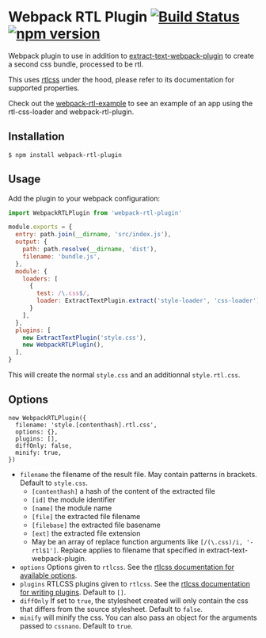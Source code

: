 # Webpack RTL Plugin [![Build Status](https://img.shields.io/travis/romainberger/webpack-rtl-plugin/master.svg?style=flat-square)](https://travis-ci.org/romainberger/webpack-rtl-plugin) [![npm version](https://img.shields.io/npm/v/webpack-rtl-plugin.svg?style=flat-square)](https://www.npmjs.com/package/webpack-rtl-plugin)

Webpack plugin to use in addition to [extract-text-webpack-plugin](https://github.com/webpack/extract-text-webpack-plugin) to create a second css bundle, processed to be rtl.

This uses [rtlcss](https://github.com/MohammadYounes/rtlcss) under the hood, please refer to its documentation for supported properties.

Check out the [webpack-rtl-example](https://github.com/romainberger/webpack-rtl-example) to see an example of an app using the rtl-css-loader and webpack-rtl-plugin.

## Installation

```shell
$ npm install webpack-rtl-plugin
```

## Usage

Add the plugin to your webpack configuration:

```js
import WebpackRTLPlugin from 'webpack-rtl-plugin'

module.exports = {
  entry: path.join(__dirname, 'src/index.js'),
  output: {
    path: path.resolve(__dirname, 'dist'),
    filename: 'bundle.js',
  },
  module: {
    loaders: [
      {
        test: /\.css$/,
        loader: ExtractTextPlugin.extract('style-loader', 'css-loader'),
      }
    ],
  },
  plugins: [
    new ExtractTextPlugin('style.css'),
    new WebpackRTLPlugin(),
  ],
}
```

This will create the normal `style.css` and an additionnal `style.rtl.css`.

## Options

```
new WebpackRTLPlugin({
  filename: 'style.[contenthash].rtl.css',
  options: {},
  plugins: [],
  diffOnly: false,
  minify: true,
})
```

* `filename` the filename of the result file. May contain patterns in brackets. Default to `style.css`.
  * `[contenthash]` a hash of the content of the extracted file
  * `[id]` the module identifier
  * `[name]` the module name
  * `[file]` the extracted file filename 
  * `[filebase]` the extracted file basename
  * `[ext]` the extracted file extension
  * May be an array of replace function arguments like `[/(\.css)/i, '-rtl$1']`.
    Replace applies to filename that specified in extract-text-webpack-plugin.
* `options` Options given to `rtlcss`. See the [rtlcss documentation for available options](http://rtlcss.com/learn/usage-guide/options/).
* `plugins` RTLCSS plugins given to `rtlcss`. See the [rtlcss documentation for writing plugins](http://rtlcss.com/learn/extending-rtlcss/writing-a-plugin/). Default to `[]`.
* `diffOnly` If set to `true`, the stylesheet created will only contain the css that differs from the source stylesheet. Default to `false`.
* `minify` will minify the css. You can also pass an object for the arguments passed to `cssnano`. Default to `true`.
